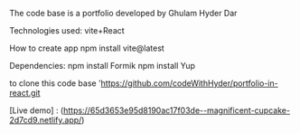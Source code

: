 The code base is a portfolio developed by Ghulam Hyder Dar

Technologies used:
vite+React  

How to create app
npm install vite@latest

Dependencies:
 npm install Formik
 npm install Yup


 to clone this code base 
 'https://github.com/codeWithHyder/portfolio-in-react.git

[Live  demo] : (https://65d3653e95d8190ac17f03de--magnificent-cupcake-2d7cd9.netlify.app/)